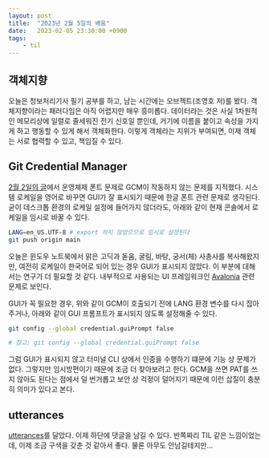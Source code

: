 ```yaml
---
layout: post
title:  "2023년 2월 5일의 배움"
date:   2023-02-05 23:30:00 +0900
tags:
    - til
---
```


## 객체지향

오늘은 청보처리기사 필기 공부를 하고, 남는 시간에는 오브젝트(조영호 저)를 봤다. 객체지향이라는 패러다임은 아직 어렵지만 매우 흥미롭다. 데이터라는 것은 사실 1차원적인 메모리상에 일렬로 줄세워진 전기 신호일 뿐인데, 거기에 이름을 붙이고 속성을 가지게 하고 행동할 수 있게 해서 객체화한다. 이렇게 객체라는 지위가 부여되면, 이제 객체는 서로 협력할 수 있고, 책임질 수 있다.

## Git Credential Manager 

[2월 2일의 글]()에서 운영체제 폰트 문제로 GCM이 작동하지 않는 문제를 지적했다. 시스템 로케일을 영어로 바꾸면 GUI가 잘 표시되기 때문에 한글 폰트 관련 문제로 생각된다. 굳이 데스크톱 환경의 로케일 설정에 들어가지 않더라도, 아래와 같이 현재 콘솔에서 로케일을 임시로 바꿀 수 있다.

```bash
LANG=en_US.UTF-8 # export 하지 않았으므로 임시로 설정된다
git push origin main
```

오늘은 윈도우 노트북에서 맑은 고딕과 돋움, 굴림, 바탕, 궁서(체) 사총사를 복사해왔지만, 여전히 로케일이 한국어로 되어 있는 경우 GUI가 표시되지 않았다. 이 부분에 대해서는 연구가 더 필요할 것 같다. 내부적으로 사용되는 UI 프레임워크인 [Avalonia](https://github.com/AvaloniaUI/Avalonia) 관련 문제로 보인다.

GUI가 꼭 필요한 경우, 위와 같이 GCM이 호출되기 전에 LANG 환경 변수를 다시 잡아주거나, 아래와 같이 GUI 프롬프트가 표시되지 않도록 설정해줄 수 있다.

```bash
git config --global credential.guiPrompt false

# 참고: git config --global credential.guiPrompt false
```

그럼 GUI가 표시되지 않고 터미널 CLI 상에서 인증을 수행하기 떄문에 기능 상 문제가 없다. 그렇지만 임시방편이기 때문에 조금 더 찾아보려고 한다. GCM을 쓰면 PAT를 쓰지 않아도 된다는 점에서 덜 번거롭고 보안 상 걱정이 덜어지기 때문에 이런 삽질이 충분히 의미가 있다고 본다. 

## utterances

[utterances](https://utteranc.es/)를 달았다. 이제 하단에 댓글을 남길 수 있다. 반쪽짜리 TIL 같은 느낌이었는데, 이제 조금 구색을 갖춘 것 같아서 좋다. 물론 아무도 안남길테지만...
